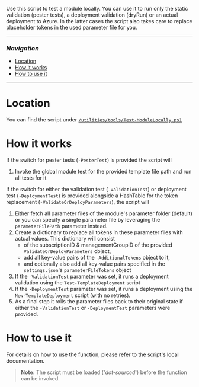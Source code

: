 Use this script to test a module locally. You can use it to run only the static validation (pester tests), a deployment validation (dryRun) or an actual deployment to Azure. In the latter cases the script also takes care to replace placeholder tokens in the used parameter file for you.

---

### _Navigation_

- [Location](#location)
- [How it works](#how-it-works)
- [How to use it](#how-to-use-it)

---
# Location

You can find the script under [`/utilities/tools/Test-ModuleLocally.ps1`](../../utilities/tools//Test-ModuleLocally.ps1)

# How it works

If the switch for pester tests (`-PesterTest`) is provided the script will
1. Invoke the global module test for the provided template file path and run all tests for it

If the switch for either the validation test (`-ValidationTest`) or deployment test (`-DeploymentTest`) is provided alongside a HashTable for the token replacement (`-ValidateOrDeployParameters`), the script will
1. Either fetch all parameter files of the module's parameter folder (default) or you can specify a single parameter file by leveraging the `parameterFilePath` parameter instead.
1. Create a dictionary to replace all tokens in these parameter files with actual values. This dictionary will consist
   - of the subscriptionID & managementGroupID of the provided `ValidateOrDeployParameters` object,
   - add all key-value pairs of the `-AdditionalTokens` object to it,
   - and optionally also add all key-value pairs specified in the `settings.json`'s `parameterFileTokens` object
1. If the `-ValidationTest` parameter was set, it runs a deployment validation using the `Test-TemplateDeployment` script
1. If the `-DeploymentTest` parameter was set, it runs a deployment using the `New-TemplateDeployment` script (with no retries).
1. As a final step it rolls the parameter files back to their original state if either the `-ValidationTest` or `-DeploymentTest` parameters were provided.

# How to use it

For details on how to use the function, please refer to the script's local documentation.
> **Note:** The script must be loaded ('*dot-sourced*') before the function can be invoked.
